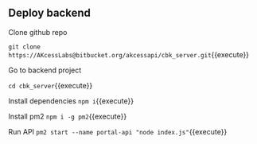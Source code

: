 ## Deploy backend

Clone github repo

`git clone https://AKcessLabs@bitbucket.org/akcessapi/cbk_server.git`{{execute}}

Go to backend project 

`cd cbk_server`{{execute}}

Install dependencies 
`npm i`{{execute}}

Install pm2 
`npm i -g pm2`{{execute}}

Run API
`pm2 start --name portal-api "node index.js"`{{execute}}